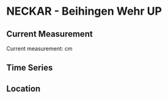 # NECKAR - Beihingen Wehr UP

## Current Measurement

Current measurement: <Value topic="rivers/pegel-online/NECKAR/Beihingen_Wehr_UP/measurementValue"/> cm

## Time Series

<TimeSeries topic="rivers/pegel-online/NECKAR/Beihingen_Wehr_UP/measurementValue" period="week" />

## Location

<WorldMap>
  <Marker lat="48.943648898548425" lon="9.209620065693791" labelTopic="rivers/pegel-online/NECKAR/Beihingen_Wehr_UP" />
</WorldMap>
